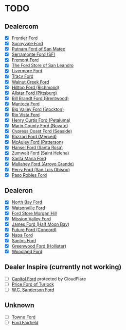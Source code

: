 # TODO

## Dealercom

- [x] [Frontier Ford](https://www.frontierford.com/new-inventory/index.htm?model=Mustang%20Mach-E&sortBy=internetPrice+desc&')
- [x] [Sunnyvale Ford](https://www.sunnyvaleford.com/new-inventory/index.htm?model=Mustang%20Mach-E&sortBy=internetPrice+desc&)
- [x] [Putnam Ford of San Mateo](https://www.putnamfordsanmateo.com/all-inventory/index.htm?model=Mustang)
- [x] [Serramonte Ford (SF)](https://www.serramonteford.com/new-inventory/index.htm?model=Mustang%20Mach-E)
- [x] [Fremont Ford](https://www.fremontford.com/new-inventory/index.htm?model=Mustang%20Mach-E)
- [x] [The Ford Store of San Leandro](https://www.fordsanleandro.com/new-inventory/index.htm?model=Mustang%20Mach-E)
- [x] [Livermore Ford](https://www.livermoreford.net/new-inventory/ford-sale-livermore-ca.htm?make=Ford&model=Mustang%20Mach-E)
- [x] [Tracy Ford](https://www.tracyford.com/new-inventory/index.htm?model=Mustang%20Mach-E)
- [x] [Walnut Creek Ford](https://www.walnutcreekford.com/new-inventory/index.htm?model=Mustang%20Mach-E)
- [x] [Hilltop Ford (Richmond)](https://www.hilltopford.com/new-inventory/index.htm?model=Mustang%20Mach-E)
- [x] [Allstar Ford (Pittsburg)](https://www.allstarford.net/new-inventory/index.htm?model=Mustang%20Mach-E)
- [x] [Bill Brandt Ford (Brentwood)](https://www.billbrandtford.com/new-inventory/index.htm?model=Mustang%20Mach-E)
- [x] [Manteca Ford](https://www.mantecafm.com/new-inventory/index.htm?model=Mustang%20Mach-E)
- [x] [Big Valley Ford (Stockton)](https://www.bigvalleyford.biz/new-inventory/index.htm?model=Mustang%20Mach-E)
- [x] [Rio Vista Ford](https://www.riovistaford.com/new-inventory/index.htm?model=Mustang%20Mach-E)
- [x] [Henry Curtis Ford (Petaluma)](https://www.henrycurtisford.com/new-inventory/index.htm?reset=InventoryListing&make=Ford&model=Mustang%20Mach-E)
- [x] [Marin County Ford (Novato)](https://www.marincountyford.com/new-inventory/index.htm?model=Mustang%20Mach-E)
- [x] [Cypress Coast Ford (Seaside)](https://www.cypresscoastford.com/new-inventory/index.htm?model=Mustang%20Mach-E)
- [x] [Razzari Ford (Merced)](http://www.fordrazzari.com/new-inventory/index.htm?model=Mustang%20Mach-E)
- [x] [McAuley Ford (Patterson)](https://www.mcauleyford.com/new-inventory/index.htm?model=Mustang%20Mach-E)
- [x] [Hansel Ford (Santa Rosa)](https://www.hanselford.com/new-inventory/index.htm?model=Mustang%20Mach-E)
- [x] [Zumwalt Ford (Saint Helena)](https://www.zumwaltford.net/new-inventory/index.htm?model=Mustang%20Mach-E)
- [x] [Santa Maria Ford](https://www.santamariaford.net/new-inventory/index.htm?model=Mustang%20Mach-E)
- [x] [Mullahey Ford (Arroyo Grande)](https://www.mullaheyford.com/new-inventory/index.htm?model=Mustang%20Mach-E)
- [x] [Perry Ford (San Luis Obispo)](https://www.perryfordofsanluis.com/new-inventory/index.htm?model=Mustang%20Mach-E)
- [x] [Paso Robles Ford](https://www.pasoford.com/new-inventory/index.htm?model=Mustang%20Mach-E)

## Dealeron

- [x] [North Bay Ford](https://www.northbayford.com/searchnew.aspx?Type=N&Year=2021&Make=Ford&Model=Mustang%20Mach-E')
- [x] [Watsonville Ford](https://www.watsonvilleford.com/searchnew.aspx?Type=N&Year=2021&Make=Ford&Model=Mustang%20Mach-E')
- [x] [Ford Store Morgan Hill](https://www.fordstoremorganhill.com/car-dealer-san-jose-ca.html?Bodystyle=Premium&Model=Mustang+Mach-E&Year=2021')
- [x] [Mission Valley Ford](https://www.missionvalleyford.com/searchnew.aspx?Type=N&Make=Ford&Model=Mustang%20Mach-E')
- [x] [James Ford (Half Moon Bay)](https://www.jamesford.com/searchnew.aspx?Model=Mustang%20Mach-E)
- [x] [Future Ford (Concord)](https://www.futurefordofconcord.com/searchnew.aspx?Make=Ford&Model=Mustang%20Mach-E')
- [x] [Napa Ford](https://www.napaford.com/cars-for-sale-napa-ca.html?Model=Mustang+Mach-E)
- [x] [Santos Ford](https://www.santosford.net/searchnew.aspx?Model=Mustang%20Mach-E)
- [x] [Greenwood Ford (Hollister)](https://www.teamgreenwoodford.com/searchnew.aspx?Model=Mustang+Mach-E)
- [x] [Woodland Ford](https://www.woodlandford.com/searchnew.aspx?Model=Mustang%20Mach-E)

## Dealer Inspire (currently not working)

- [ ] [Capitol Ford](https://www.capitolford.com/new-vehicles/mustang-mach-e/) protected by CloudFlare
- [ ] [Price Ford of Turlock](https://www.pricefordofturlock.com/inventory/new-vehicles/models=Ford_Mustang%20Mach-E)
- [ ] [W.C. Sanderson Ford](https://www.wcsandersonford.com/inventory/new-vehicles/models=Ford_Mustang)

## Unknown

- [ ] [Towne Ford](https://www.towneford.com/inventory/new-vehicles/models=Ford_Ranger_XL)
- [ ] [Ford Fairfield](https://www.fordfairfield.com/inventory?category=new&vehicle=ford@mustang%2Bmach-e)
